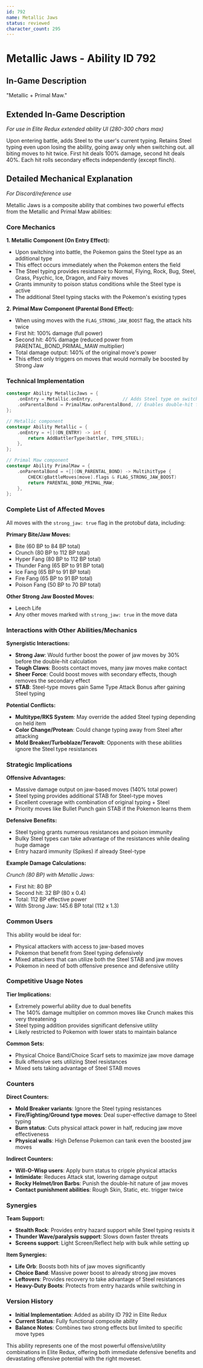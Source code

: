 ```yaml
---
id: 792
name: Metallic Jaws
status: reviewed
character_count: 295
---
```


# Metallic Jaws - Ability ID 792

## In-Game Description
"Metallic + Primal Maw."

## Extended In-Game Description
*For use in Elite Redux extended ability UI (280-300 chars max)*

Upon entering battle, adds Steel to the user's current typing. Retains Steel typing even upon losing the ability, going away only when switching out. all biting moves to hit twice. First hit deals 100% damage, second hit deals 40%. Each hit rolls secondary effects independently (except flinch).

## Detailed Mechanical Explanation
*For Discord/reference use*

Metallic Jaws is a composite ability that combines two powerful effects from the Metallic and Primal Maw abilities:

### Core Mechanics

**1. Metallic Component (On Entry Effect):**
- Upon switching into battle, the Pokemon gains the Steel type as an additional type
- This effect occurs immediately when the Pokemon enters the field
- The Steel typing provides resistance to Normal, Flying, Rock, Bug, Steel, Grass, Psychic, Ice, Dragon, and Fairy moves
- Grants immunity to poison status conditions while the Steel type is active
- The additional Steel typing stacks with the Pokemon's existing types

**2. Primal Maw Component (Parental Bond Effect):**
- When using moves with the `FLAG_STRONG_JAW_BOOST` flag, the attack hits twice
- First hit: 100% damage (full power)
- Second hit: 40% damage (reduced power from PARENTAL_BOND_PRIMAL_MAW multiplier)
- Total damage output: 140% of the original move's power
- This effect only triggers on moves that would normally be boosted by Strong Jaw

### Technical Implementation

```cpp
constexpr Ability MetallicJaws = {
    .onEntry = Metallic.onEntry,           // Adds Steel type on switch-in
    .onParentalBond = PrimalMaw.onParentalBond, // Enables double-hit for jaw moves
};

// Metallic component
constexpr Ability Metallic = {
    .onEntry = +[](ON_ENTRY) -> int { 
        return AddBattlerType(battler, TYPE_STEEL); 
    },
};

// Primal Maw component  
constexpr Ability PrimalMaw = {
    .onParentalBond = +[](ON_PARENTAL_BOND) -> MultihitType {
        CHECK(gBattleMoves[move].flags & FLAG_STRONG_JAW_BOOST)
        return PARENTAL_BOND_PRIMAL_MAW;
    },
};
```

### Complete List of Affected Moves

All moves with the `strong_jaw: true` flag in the protobuf data, including:

**Primary Bite/Jaw Moves:**
- Bite (60 BP to 84 BP total)
- Crunch (80 BP to 112 BP total)  
- Hyper Fang (80 BP to 112 BP total)
- Thunder Fang (65 BP to 91 BP total)
- Ice Fang (65 BP to 91 BP total)
- Fire Fang (65 BP to 91 BP total)
- Poison Fang (50 BP to 70 BP total)

**Other Strong Jaw Boosted Moves:**
- Leech Life
- Any other moves marked with `strong_jaw: true` in the move data

### Interactions with Other Abilities/Mechanics

**Synergistic Interactions:**
- **Strong Jaw**: Would further boost the power of jaw moves by 30% before the double-hit calculation
- **Tough Claws**: Boosts contact moves, many jaw moves make contact
- **Sheer Force**: Could boost moves with secondary effects, though removes the secondary effect
- **STAB**: Steel-type moves gain Same Type Attack Bonus after gaining Steel typing

**Potential Conflicts:**
- **Multitype/RKS System**: May override the added Steel typing depending on held item
- **Color Change/Protean**: Could change typing away from Steel after attacking
- **Mold Breaker/Turboblaze/Teravolt**: Opponents with these abilities ignore the Steel type resistances

### Strategic Implications

**Offensive Advantages:**
- Massive damage output on jaw-based moves (140% total power)
- Steel typing provides additional STAB for Steel-type moves
- Excellent coverage with combination of original typing + Steel
- Priority moves like Bullet Punch gain STAB if the Pokemon learns them

**Defensive Benefits:**
- Steel typing grants numerous resistances and poison immunity
- Bulky Steel types can take advantage of the resistances while dealing huge damage
- Entry hazard immunity (Spikes) if already Steel-type

**Example Damage Calculations:**

*Crunch (80 BP) with Metallic Jaws:*
- First hit: 80 BP
- Second hit: 32 BP (80 x 0.4)
- Total: 112 BP effective power
- With Strong Jaw: 145.6 BP total (112 x 1.3)

### Common Users

This ability would be ideal for:
- Physical attackers with access to jaw-based moves
- Pokemon that benefit from Steel typing defensively
- Mixed attackers that can utilize both the Steel STAB and jaw moves
- Pokemon in need of both offensive presence and defensive utility

### Competitive Usage Notes

**Tier Implications:**
- Extremely powerful ability due to dual benefits
- The 140% damage multiplier on common moves like Crunch makes this very threatening
- Steel typing addition provides significant defensive utility
- Likely restricted to Pokemon with lower stats to maintain balance

**Common Sets:**
- Physical Choice Band/Choice Scarf sets to maximize jaw move damage
- Bulk offensive sets utilizing Steel resistances
- Mixed sets taking advantage of Steel STAB moves

### Counters

**Direct Counters:**
- **Mold Breaker variants**: Ignore the Steel typing resistances
- **Fire/Fighting/Ground type moves**: Deal super-effective damage to Steel typing
- **Burn status**: Cuts physical attack power in half, reducing jaw move effectiveness
- **Physical walls**: High Defense Pokemon can tank even the boosted jaw moves

**Indirect Counters:**
- **Will-O-Wisp users**: Apply burn status to cripple physical attacks
- **Intimidate**: Reduces Attack stat, lowering damage output
- **Rocky Helmet/Iron Barbs**: Punish the double-hit nature of jaw moves
- **Contact punishment abilities**: Rough Skin, Static, etc. trigger twice

### Synergies

**Team Support:**
- **Stealth Rock**: Provides entry hazard support while Steel typing resists it
- **Thunder Wave/paralysis support**: Slows down faster threats
- **Screens support**: Light Screen/Reflect help with bulk while setting up

**Item Synergies:**
- **Life Orb**: Boosts both hits of jaw moves significantly
- **Choice Band**: Massive power boost to already strong jaw moves  
- **Leftovers**: Provides recovery to take advantage of Steel resistances
- **Heavy-Duty Boots**: Protects from entry hazards while switching in

### Version History

- **Initial Implementation**: Added as ability ID 792 in Elite Redux
- **Current Status**: Fully functional composite ability
- **Balance Notes**: Combines two strong effects but limited to specific move types

This ability represents one of the most powerful offensive/utility combinations in Elite Redux, offering both immediate defensive benefits and devastating offensive potential with the right moveset.